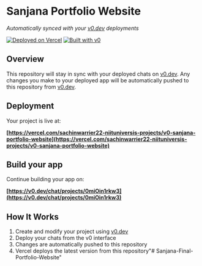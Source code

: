 # Sanjana Portfolio Website

*Automatically synced with your [v0.dev](https://v0.dev) deployments*

[![Deployed on Vercel](https://img.shields.io/badge/Deployed%20on-Vercel-black?style=for-the-badge&logo=vercel)](https://vercel.com/sachinwarrier22-niituniversis-projects/v0-sanjana-portfolio-website)
[![Built with v0](https://img.shields.io/badge/Built%20with-v0.dev-black?style=for-the-badge)](https://v0.dev/chat/projects/0miOin1rkw3)

## Overview

This repository will stay in sync with your deployed chats on [v0.dev](https://v0.dev).
Any changes you make to your deployed app will be automatically pushed to this repository from [v0.dev](https://v0.dev).

## Deployment

Your project is live at:

**[https://vercel.com/sachinwarrier22-niituniversis-projects/v0-sanjana-portfolio-website](https://vercel.com/sachinwarrier22-niituniversis-projects/v0-sanjana-portfolio-website)**

## Build your app

Continue building your app on:

**[https://v0.dev/chat/projects/0miOin1rkw3](https://v0.dev/chat/projects/0miOin1rkw3)**

## How It Works

1. Create and modify your project using [v0.dev](https://v0.dev)
2. Deploy your chats from the v0 interface
3. Changes are automatically pushed to this repository
4. Vercel deploys the latest version from this repository"# Sanjana-Final-Portfolio-Website" 
